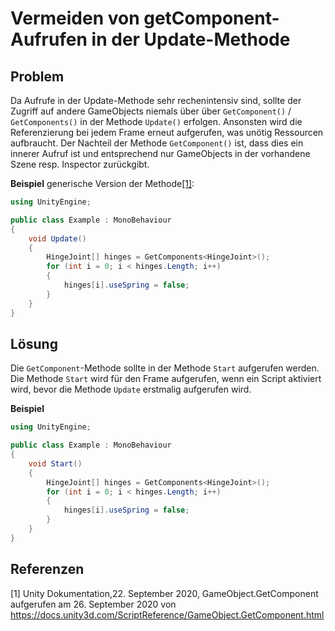 # Vermeiden von getComponent-Aufrufen in der Update-Methode

## Problem

Da Aufrufe in der Update-Methode sehr rechenintensiv sind, sollte der Zugriff auf andere GameObjects niemals über über `GetComponent()` / `GetComponents()` in der Methode `Update()` erfolgen.
Ansonsten wird die Referenzierung bei jedem Frame erneut aufgerufen, was unötig Ressourcen aufbraucht. Der Nachteil der Methode `GetComponent()` ist, dass dies ein innerer Aufruf ist und entsprechend nur GameObjects in der vorhandene Szene resp. Inspector zurückgibt.

**Beispiel** generische Version der Methode[[1]](#1):
```csharp
using UnityEngine;

public class Example : MonoBehaviour
{
    void Update()
    {
        HingeJoint[] hinges = GetComponents<HingeJoint>();
        for (int i = 0; i < hinges.Length; i++)
        {
            hinges[i].useSpring = false;
        }
    }
}
```



## Lösung

Die `GetComponent`-Methode sollte in der Methode `Start` aufgerufen werden.
Die Methode `Start` wird für den Frame aufgerufen, wenn ein Script aktiviert wird, bevor die Methode `Update` erstmalig aufgerufen wird.

**Beispiel**
```csharp
using UnityEngine;

public class Example : MonoBehaviour
{
    void Start()
    {
        HingeJoint[] hinges = GetComponents<HingeJoint>();
        for (int i = 0; i < hinges.Length; i++)
        {
            hinges[i].useSpring = false;
        }
    }
}
```


## Referenzen

<a id="1">[1]</a>
Unity Dokumentation,22. September 2020, GameObject.GetComponent<br/>
aufgerufen am 26. September 2020 von https://docs.unity3d.com/ScriptReference/GameObject.GetComponent.html

